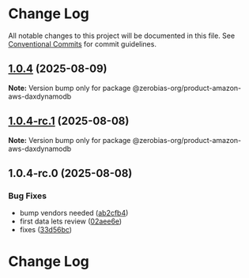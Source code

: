 # Change Log

All notable changes to this project will be documented in this file.
See [Conventional Commits](https://conventionalcommits.org) for commit guidelines.

## [1.0.4](https://github.com/zerobias-org/product/compare/@zerobias-org/product-amazon-aws-daxdynamodb@1.0.4-rc.1...@zerobias-org/product-amazon-aws-daxdynamodb@1.0.4) (2025-08-09)

**Note:** Version bump only for package @zerobias-org/product-amazon-aws-daxdynamodb





## [1.0.4-rc.1](https://github.com/zerobias-org/product/compare/@zerobias-org/product-amazon-aws-daxdynamodb@1.0.4-rc.0...@zerobias-org/product-amazon-aws-daxdynamodb@1.0.4-rc.1) (2025-08-08)

**Note:** Version bump only for package @zerobias-org/product-amazon-aws-daxdynamodb





## 1.0.4-rc.0 (2025-08-08)


### Bug Fixes

* bump vendors needed ([ab2cfb4](https://github.com/zerobias-org/product/commit/ab2cfb4a9cf2e3008e08b068f98011fec096c932))
* first data lets review ([02aee6e](https://github.com/zerobias-org/product/commit/02aee6e8c4f11675de7c63a00f4c8254a67a4dd7))
* fixes ([33d56bc](https://github.com/zerobias-org/product/commit/33d56bcaedf3fa5e3939a33c0fb57eda53539d05))





# Change Log
